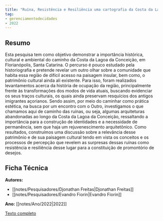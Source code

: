 ```yaml
---
title: "Ruína, Resistência e Resiliência uma cartografia da Costa da Lagoa da Conceição em Florianópolis - SC"
tag:
- gerenciamentodecidades
- 2022
---
```


## Resumo

Esta pesquisa tem como objetivo demonstrar a importância histórica, cultural e ambiental do caminho da Costa da Lagoa da Conceição, em Florianópolis, Santa Catarina. O percurso é pouco estudado pela historiografia e pretende revelar um outro olhar sobre a comunidade que habita essa região de difícil acesso na paisagem insular, bem como, o patrimônio cultural ainda ali existente. Para isso, foram realizados levantamentos acerca da história de ocupação da região, principalmente frente às transformações dos modos de vida atuais, buscando evidenciar os seus traços culturais, os quais ainda preservam resquícios dos antigos imigrantes açorianos. Sendo assim, por meio do caminhar como prática estética, na busca por um encontro com o Outro, investigamos o que chamamos aqui de caminho das ruínas, ou seja, algumas arquiteturas abandonadas ao longo da Costa da Lagoa da Conceição, ressaltando a importância para a construção de identidades e a necessidade de permanência, sem que haja um rejuvenescimento arquitetônico. Como resultados, construímos uma discussão sobre a relevância desse patrimônio e de sua paisagem cultural tendo em vista os conceitos e os processos de percepção que revelem as surpresas dessas ruínas como resistência e resiliência desse lugar para a constituição de promontório de desejos.

## Ficha Técnica

**Autores:**
- [[notes/Pesquisadores/Djonathan Freitas|Djonathan Freitas]]
- [[notes/Pesquisadores/Evandro Fiorin|Evandro Fiorin]]

**Ano:** [[notes/Ano/2022|2022]]

[Texto completo](https://www.eventoanap.org/data/inscricoes/443/revisado_443_memoria_patrimonio_e_paisagem165857893910s2eHSsP9pdf.pdf)